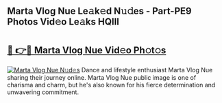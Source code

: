 ## Marta Vlog Nue Le𝚊k𝚎d N𝚞𝚍es - Part-PE9 Photos Vid𝚎o Le𝚊ks HQlIl

# <h2><a href="http://fb6eix.evod.top/?m=Marta+Vlog+Nue">🔗 👉🔴 Marta Vlog Nue Vid𝚎o Ph𝚘t𝚘s</a></h2>

[![Marta Vlog Nue N𝚞d𝚎s](https://i.imgur.com/8V9OHl7.gif)](http://fb6eix.evod.top/?m=Marta+Vlog+Nue)
Dance and lifestyle enthusiast Marta Vlog Nue sharing their journey online. Marta Vlog Nue public image is one of charisma and charm, but he's also known for his fierce determination and unwavering commitment. 
